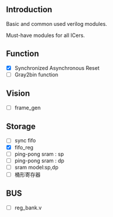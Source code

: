 ## Introduction

Basic and common used verilog modules.

Must-have modules for all ICers.

## Function
- [x] Synchronized Asynchronous Reset
- [ ] Gray2bin function

## Vision
- [ ] frame_gen


## Storage
- [ ] sync fifo
- [x] fifo_reg
- [ ] ping-pong sram : sp
- [ ] ping-pong sram : dp
- [ ] sram model:sp,dp
- [ ] 桶形寄存器

## BUS
- [ ] reg_bank.v